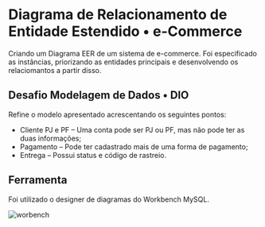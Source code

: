 # Diagrama de Relacionamento de Entidade Estendido • e-Commerce

Criando um Diagrama EER de um sistema de e-commerce. Foi especificado as instâncias, priorizando as entidades principais e desenvolvendo os relaciomantos a partir disso.

## Desafio Modelagem de Dados • DIO

Refine o modelo apresentado acrescentando os seguintes pontos:

* Cliente PJ e PF – Uma conta pode ser PJ ou PF, mas não pode ter as duas informações;
* Pagamento – Pode ter cadastrado mais de uma forma de pagamento;
* Entrega – Possui status e código de rastreio.

## Ferramenta

Foi utilizado o designer de diagramas do Workbench MySQL.

![worbench]()
